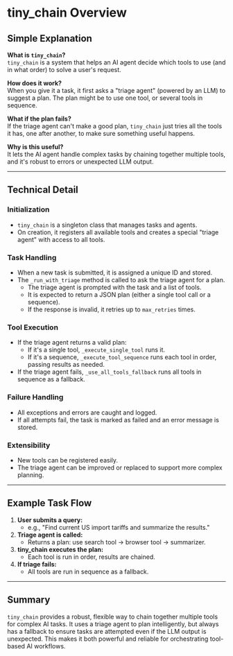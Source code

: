 # tiny_chain Overview

## Simple Explanation

**What is `tiny_chain`?**  
`tiny_chain` is a system that helps an AI agent decide which tools to use (and in what order) to solve a user's request.

**How does it work?**  
When you give it a task, it first asks a "triage agent" (powered by an LLM) to suggest a plan. The plan might be to use one tool, or several tools in sequence.

**What if the plan fails?**  
If the triage agent can't make a good plan, `tiny_chain` just tries all the tools it has, one after another, to make sure something useful happens.

**Why is this useful?**  
It lets the AI agent handle complex tasks by chaining together multiple tools, and it's robust to errors or unexpected LLM output.

---

## Technical Detail

### Initialization

- `tiny_chain` is a singleton class that manages tasks and agents.
- On creation, it registers all available tools and creates a special "triage agent" with access to all tools.

### Task Handling

- When a new task is submitted, it is assigned a unique ID and stored.
- The `_run_with_triage` method is called to ask the triage agent for a plan.
  - The triage agent is prompted with the task and a list of tools.
  - It is expected to return a JSON plan (either a single tool call or a sequence).
  - If the response is invalid, it retries up to `max_retries` times.

### Tool Execution

- If the triage agent returns a valid plan:
  - If it's a single tool, `_execute_single_tool` runs it.
  - If it's a sequence, `_execute_tool_sequence` runs each tool in order, passing results as needed.
- If the triage agent fails, `_use_all_tools_fallback` runs all tools in sequence as a fallback.

### Failure Handling

- All exceptions and errors are caught and logged.
- If all attempts fail, the task is marked as failed and an error message is stored.

### Extensibility

- New tools can be registered easily.
- The triage agent can be improved or replaced to support more complex planning.

---

## Example Task Flow

1. **User submits a query:**
   - e.g., "Find current US import tariffs and summarize the results."
2. **Triage agent is called:**
   - Returns a plan: use search tool → browser tool → summarizer.
3. **tiny_chain executes the plan:**
   - Each tool is run in order, results are chained.
4. **If triage fails:**
   - All tools are run in sequence as a fallback.

---

## Summary

`tiny_chain` provides a robust, flexible way to chain together multiple tools for complex AI tasks. It uses a triage agent to plan intelligently, but always has a fallback to ensure tasks are attempted even if the LLM output is unexpected. This makes it both powerful and reliable for orchestrating tool-based AI workflows.
